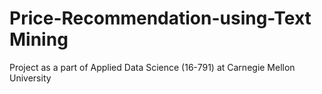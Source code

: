 # Price-Recommendation-using-Text Mining
Project as a part of Applied Data Science (16-791) at Carnegie Mellon University
